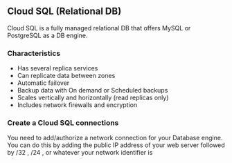 ## Cloud SQL (Relational DB)

Cloud SQL is a fully managed relational DB that offers MySQL or PostgreSQL as a DB engine.

### Characteristics
- Has several replica services
- Can replicate data between zones
- Automatic failover
- Backup data with On demand or Scheduled backups
- Scales vertically and horizontally (read replicas only)
- Includes network firewalls and encryption

### Create a Cloud SQL connections

You need to add/authorize a network connection for your Database engine. 
You can do this by adding the public IP address of your web server followed by /32 , /24 , or whatever your network identifier is

